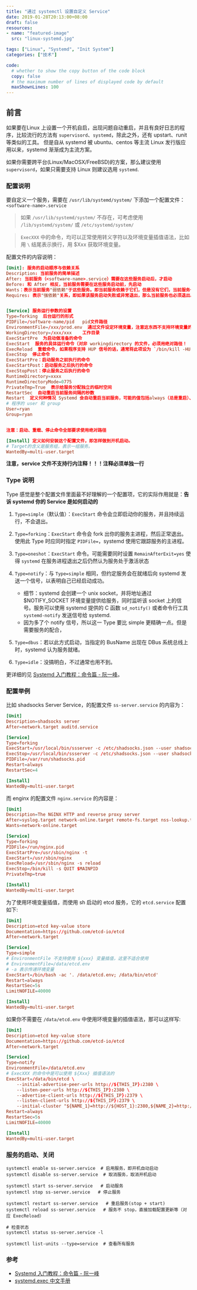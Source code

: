 ```yaml
---
title: "通过 systemctl 设置自定义 Service"
date: 2019-01-28T20:13:00+08:00
draft: false
resources:
- name: "featured-image"
  src: "linux-systemd.jpg"

tags: ["Linux", "Systemd", "Init System"]
categories: ["技术"]

code:
  # whether to show the copy button of the code block
  copy: false
  # the maximum number of lines of displayed code by default
  maxShownLines: 100
---
```


## 前言

如果要在Linux 上设置一个开机自启，出现问题自动重启，并且有良好日志的程序，比较流行的方法有 `supervisord`、`systemd`，除此之外，还有 upstart、runit 等类似的工具。
但是自从 systemd 被 ubuntu、centos 等主流 Linux 发行版应用以来，systemd 渐渐成为主流方案。

如果你需要跨平台(Linux/MacOSX/FreeBSD)的方案，那么建议使用 `supervisord`，如果只需要支持 Linux 则建议选用 `systemd`.

### 配置说明

要自定义一个服务，需要在 `/usr/lib/systemd/system/` 下添加一个配置文件：`<software-name>.service`

> 如果 `/usr/lib/systemd/system/` 不存在，可考虑使用 `/lib/systemd/system/` 或 `/etc/systemd/system/`

> `ExecXXX` 中的命令，均可以正常使用转义字符以及环境变量插值语法，比如用 `\` 结尾表示换行，用 $Xxx 获取环境变量。

配置文件的内容说明：
```toml
[Unit]: 服务的启动顺序与依赖关系
Description: 当前服务的简单描述
After: 当前服务（<software-name>.service）需要在这些服务启动后，才启动
Before: 和 After 相反，当前服务需要在这些服务启动前，先启动
Wants：表示当前服务"弱依赖"于这些服务。即当前服务依赖于它们，但是没有它们，当前服务也能正常运行。
Requires: 表示"强依赖"关系，即如果该服务启动失败或异常退出，那么当前服务也必须退出。


[Service] 服务运行参数的设置
Type=forking  后台运行的形式
PIDFile=/software-name/pid   pid文件路径
EnvironmentFile=/xxx/prod.env  通过文件设定环境变量，注意这东西不支持环境变量的插值语法 ${xxx}
WorkingDirectory=/xxx/xxx    工作目录
ExecStartPre  为启动做准备的命令
ExecStart  服务的具体运行命令（对非 workingdirectory 的文件，必须用绝对路径！
ExecReload  重载命令，如果程序支持 HUP 信号的话，通常将此项设为 `/bin/kill -HUP $MAINPID`
ExecStop  停止命令
ExecStartPre：启动服务之前执行的命令
ExecStartPost：启动服务之后执行的命令
ExecStopPost：停止服务之后执行的命令
RuntimeDirectory=xxxx
RuntimeDirectoryMode=0775
PrivateTmp=True  表示给服务分配独立的临时空间
RestartSec  自动重启当前服务间隔的秒数
Restart  定义何种情况 Systemd 会自动重启当前服务，可能的值包括always（总是重启）、on-success、on-failure 等
# 程序的 user 和 group
User=ryan
Group=ryan


注意：启动、重载、停止命令全部要求使用绝对路径

[Install] 定义如何安装这个配置文件，即怎样做到开机启动。
# Target的含义是服务组，表示一组服务。
WantedBy=multi-user.target
```

**注意，service 文件不支持行内注释！！！注释必须单独一行**

### Type 说明

Type 感觉是整个配置文件里面最不好理解的一个配置项，它的实际作用就是：**告诉 systemd 你的 Service 是如何启动的**

1. `Type=simple`（默认值）：`ExecStart` 命令会立即启动你的服务，并且持续运行，不会退出。

2. `Type=forking`：`ExecStart` 命令会 fork 出你的服务主进程，然后正常退出。使用此 Type 时应同时指定 `PIDFile=`，systemd 使用它跟踪服务的主进程。

3. `Type=oneshot`：`ExecStart` 命令。可能需要同时设置 `RemainAfterExit=yes` 使得 `systemd` 在服务进程退出之后仍然认为服务处于激活状态

4. `Type=notify`：与 `Type=simple` 相同，但约定服务会在就绪后向 systemd 发送一个信号，以表明自己已经启动成功。
   - 细节：systemd 会创建一个 unix socket，并将地址通过 $NOTIFY_SOCKET 环境变量提供给服务，同时监听该 socket 上的信号。服务可以使用 systemd 提供的 C 函数 `sd_notify()` 或者命令行工具 `systemd-notify` 发送信号给 systemd.
   - 因为多了个 notify 信号，所以这一 Type 要比 simple 更精确一点。但是需要服务的配合，

5. `Type=dbus`：若以此方式启动，当指定的 BusName 出现在 DBus 系统总线上时，systemd 认为服务就绪。

6. `Type=idle`：没搞明白，不过通常也用不到。

更详细的见 [Systemd 入门教程：命令篇 - 阮一峰](http://www.ruanyifeng.com/blog/2016/03/systemd-tutorial-commands.html)。

### 配置举例

比如 shadsocks Server Service，的配置文件 `ss-server.service` 的内容为：
```toml
[Unit]
Description=shadsocks server
After=network.target auditd.service

[Service]
Type=forking
ExecStart=/usr/local/bin/ssserver -c /etc/shadsocks.json --user shadsocks --pid-file /var/run/shadsocks.pid -d start
ExecStop=/usr/local/bin/ssserver -c /etc/shadsocks.json --user shadsocks --pid-file /var/run/shadsocks.pid -d stop
PIDFile=/var/run/shadsocks.pid
Restart=always
RestartSec=4

[Install]
WantedBy=multi-user.target
```

而 enginx 的配置文件 `nginx.service` 的内容是：

```toml
[Unit]
Description=The NGINX HTTP and reverse proxy server
After=syslog.target network-online.target remote-fs.target nss-lookup.target
Wants=network-online.target

[Service]
Type=forking
PIDFile=/run/nginx.pid
ExecStartPre=/usr/sbin/nginx -t
ExecStart=/usr/sbin/nginx
ExecReload=/usr/sbin/nginx -s reload
ExecStop=/bin/kill -s QUIT $MAINPID
PrivateTmp=true

[Install]
WantedBy=multi-user.target
```

为了使用环境变量插值，而使用 sh 启动的 etcd 服务，它的 `etcd.service` 配置如下:

```toml
[Unit]
Description=etcd key-value store
Documentation=https://github.com/etcd-io/etcd
After=network.target

[Service]
Type=simple
# EnvironmentFile 不支持使用 ${xxx} 变量插值，这里不适合使用
# EnvironmentFile=/data/etcd.env
# -a 表示传递环境变量
ExecStart=/bin/bash -ac '. /data/etcd.env; /data/bin/etcd'
Restart=always
RestartSec=5s
LimitNOFILE=40000

[Install]
WantedBy=multi-user.target
```

如果你不需要在 `/data/etcd.env` 中使用环境变量的插值语法，那可以这样写:

```toml
[Unit]
Description=etcd key-value store
Documentation=https://github.com/etcd-io/etcd
After=network.target

[Service]
Type=notify
EnvironmentFile=/data/etcd.env
# ExecXXX 的命令中是可以使用 ${Xxx} 插值语法的
ExecStart=/data/bin/etcd \
    --initial-advertise-peer-urls http://${THIS_IP}:2380 \
    --listen-peer-urls http://${THIS_IP}:2380 \
    --advertise-client-urls http://${THIS_IP}:2379 \
    --listen-client-urls http://${THIS_IP}:2379 \
    --initial-cluster "${NAME_1}=http://${HOST_1}:2380,${NAME_2}=http://${HOST_2}:2380,${NAME_3}=http://${HOST_3}:2380"
Restart=always
RestartSec=5s
LimitNOFILE=40000

[Install]
WantedBy=multi-user.target
```

### 服务的启动、关闭

```
systemctl enable ss-server.service  # 启用服务，即开机自动启动
systemctl disable ss-server.service  # 取消服务，取消开机启动

systemctl start ss-server.service   # 启动服务
systemctl stop ss-server.service   # 停止服务

systemctl restart ss-server.service   # 重启服务(stop + start)
systemctl reload ss-server.service   # 服务不 stop，直接加载配置更新等（对应 ExecReload）

# 检查状态
systemctl status ss-server.service -l

systemctl list-units --type=service  # 查看所有服务
```

### 参考

- [Systemd 入门教程：命令篇 - 阮一峰](http://www.ruanyifeng.com/blog/2016/03/systemd-tutorial-commands.html)
- [systemd.exec 中文手册](http://www.jinbuguo.com/systemd/systemd.exec.html)

